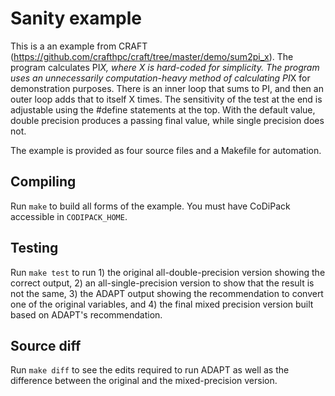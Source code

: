# Sanity example

This is a an example from CRAFT
(https://github.com/crafthpc/craft/tree/master/demo/sum2pi_x).  The program
calculates PI*X, where X is hard-coded for simplicity. The program uses an
unnecessarily computation-heavy method of calculating PI*X for demonstration
purposes. There is an inner loop that sums to PI, and then an outer loop adds
that to itself X times. The sensitivity of the test at the end is adjustable
using the #define statements at the top. With the default value, double
precision produces a passing final value, while single precision does not.

The example is provided as four source files and a Makefile for automation.

## Compiling

Run `make` to build all forms of the example. You must have CoDiPack accessible
in `CODIPACK_HOME`.

## Testing

Run `make test` to run 1) the original all-double-precision version showing the
correct output, 2) an all-single-precision version to show that the result is
not the same, 3) the ADAPT output showing the recommendation to convert one of
the original variables, and 4) the final mixed precision version built based on
ADAPT's recommendation.

## Source diff

Run `make diff` to see the edits required to run ADAPT as well as the difference
between the original and the mixed-precision version.

